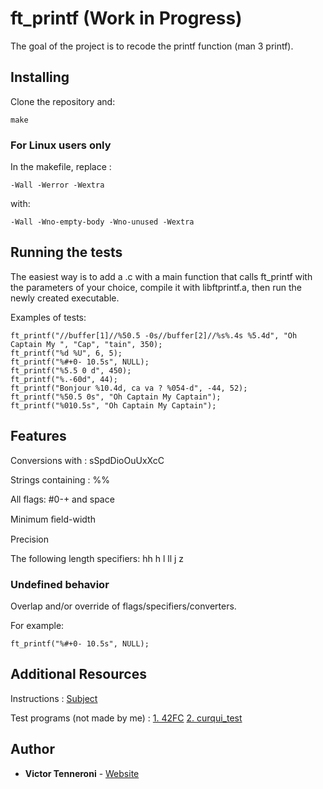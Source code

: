 # ft_printf (Work in Progress)

The goal of the project is to recode the printf function (man 3 printf).

## Installing

Clone the repository and: 

```
make
```

### For Linux users only

In the makefile, replace :

```
-Wall -Werror -Wextra
```
with:
```
-Wall -Wno-empty-body -Wno-unused -Wextra
```

## Running the tests

The easiest way is to add a .c with a main function that calls ft_printf with the parameters of your choice, compile it with libftprintf.a, then run the newly created executable.

Examples of tests:

```
ft_printf("//buffer[1]//%50.5 -0s//buffer[2]//%s%.4s %5.4d", "Oh Captain My ", "Cap", "tain", 350);
ft_printf("%d %U", 6, 5);
ft_printf("%#+0- 10.5s", NULL);
ft_printf("%5.5 0 d", 450);
ft_printf("%.-60d", 44);
ft_printf("Bonjour %10.4d, ca va ? %054-d", -44, 52);
ft_printf("%50.5 0s", "Oh Captain My Captain");
ft_printf("%010.5s", "Oh Captain My Captain");
```

## Features

Conversions with : sSpdDioOuUxXcC 

Strings containing : %%

All flags: #0-+ and space

Minimum ﬁeld-width

Precision

The following length specifiers: hh h l ll j z

### Undefined behavior

Overlap and/or override of flags/specifiers/converters.

For example:

```
ft_printf("%#+0- 10.5s", NULL);
```

## Additional Resources

Instructions : [Subject](http://bit.ly/2le7CAs)

Test programs (not made by me) : [1. 42FC](https://github.com/jgigault/42FileChecker) [2. curqui_test](https://github.com/curquiza/curqui_test)

## Author

* **Victor Tenneroni** - [Website](http://victor-tenneroni.com/)
